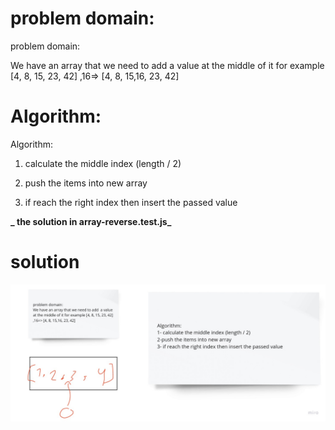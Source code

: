 # problem domain:

problem domain:

We have an array that we need to add a value at the middle of it for example [4, 8, 15, 23, 42] ,16=> [4, 8, 15,16, 23, 42]

# Algorithm:

Algorithm:

1.  calculate the middle index (length / 2)

2.  push the items into new array

3.  if reach the right index then insert the passed value

**_ the solution in array-reverse.test.js_**

# solution

![whiteboard](./whiteboard.jpg)
